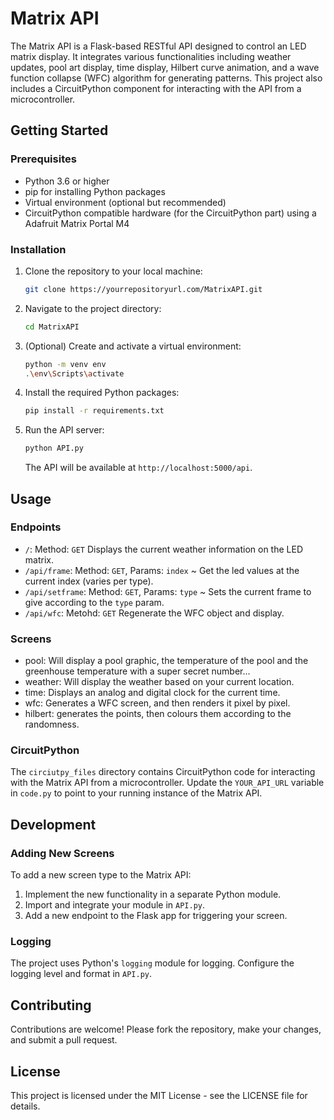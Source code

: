 # Matrix API

The Matrix API is a Flask-based RESTful API designed to control an LED matrix display. It integrates various functionalities including weather updates, pool art display, time display, Hilbert curve animation, and a wave function collapse (WFC) algorithm for generating patterns. This project also includes a CircuitPython component for interacting with the API from a microcontroller.

## Getting Started

### Prerequisites

- Python 3.6 or higher
- pip for installing Python packages
- Virtual environment (optional but recommended)
- CircuitPython compatible hardware (for the CircuitPython part) using a Adafruit Matrix Portal M4

### Installation

1. Clone the repository to your local machine:

    ```sh
    git clone https://yourrepositoryurl.com/MatrixAPI.git
    ```

2. Navigate to the project directory:

    ```sh
    cd MatrixAPI
    ```

3. (Optional) Create and activate a virtual environment:

    ```sh
    python -m venv env
    .\env\Scripts\activate
    ```

4. Install the required Python packages:

    ```sh
    pip install -r requirements.txt
    ```

5. Run the API server:

    ```sh
    python API.py
    ```

    The API will be available at `http://localhost:5000/api`.

## Usage

### Endpoints

- `/`: Method: `GET` Displays the current weather information on the LED matrix.
- `/api/frame`: Method: `GET`,  Params: `index` ~ Get the led values at the current index (varies per type).
- `/api/setframe`: Method: `GET`, Params: `type` ~ Sets the current frame to give according to the `type` param.
- `/api/wfc`: Metohd: `GET` Regenerate the WFC object and display.

### Screens

- pool: Will display a pool graphic, the temperature of the pool and the greenhouse temperature with a super secret number...
- weather: Will display the weather based on your current location.
- time: Displays an analog and digital clock for the current time.
- wfc: Generates a WFC screen, and then renders it pixel by pixel.
- hilbert: generates the points, then colours them according to the randomness.
  
### CircuitPython

The `circiutpy_files` directory contains CircuitPython code for interacting with the Matrix API from a microcontroller. Update the `YOUR_API_URL` variable in `code.py` to point to your running instance of the Matrix API.

## Development

### Adding New Screens

To add a new screen type to the Matrix API:

1. Implement the new functionality in a separate Python module.
2. Import and integrate your module in `API.py`.
3. Add a new endpoint to the Flask app for triggering your screen.

### Logging

The project uses Python's `logging` module for logging. Configure the logging level and format in `API.py`.

## Contributing

Contributions are welcome! Please fork the repository, make your changes, and submit a pull request.

## License

This project is licensed under the MIT License - see the LICENSE file for details.
